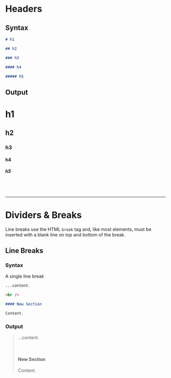 # Headers

## Syntax
```markdown
# h1

## h2

### h3

#### h4

##### h5
```

## Output

# h1

## h2

### h3

#### h4

##### h5


<br /><br />

 ---

# Dividers & Breaks

Line breaks use the HTML `break` tag and, like most elements, must be inserted with a blank line on top and bottom of the break.



## Line Breaks

### Syntax
A single line break

 ```markdown
...content.

<br />

#### New Section

Content.
 ```

### Output

> ...content.
> 
> <br />
> 
> #### New Section
> 
> Content.


